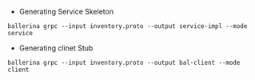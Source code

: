 


- Generating Service Skeleton 
```
ballerina grpc --input inventory.proto --output service-impl --mode service
 ```


- Generating clinet Stub 

```
ballerina grpc --input inventory.proto --output bal-client --mode client 

```


